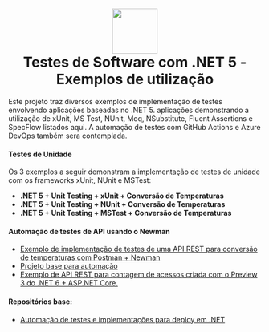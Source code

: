 <h1 align="center">
<img src="https://upload.wikimedia.org/wikipedia/commons/thumb/e/ee/.NET_Core_Logo.svg/1200px-.NET_Core_Logo.svg.png" width="90" height="90">
 <br>
 Testes de Software com .NET 5 - Exemplos de utilização
</h1>

Este projeto traz diversos exemplos de implementação de testes envolvendo aplicações baseadas no .NET 5. aplicações demonstrando a utilização de xUnit, MS Test, NUnit, Moq, NSubstitute, Fluent Assertions e SpecFlow listados aqui. A automação de testes com GitHub Actions e Azure DevOps também sera contemplada.

#### Testes de Unidade
Os 3 exemplos a seguir demonstram a implementação de testes de unidade com os frameworks xUnit, NUnit e MSTest:

- <strong class="if ct">.NET 5 + Unit Testing + xUnit + Conversão de Temperaturas</strong>
- <strong class="if ct">.NET 5 + Unit Testing + NUnit + Conversão de Temperaturas</strong>
- <strong class="if ct">.NET 5 + Unit Testing + MSTest + Conversão de Temperaturas</strong>

#### Automação de testes de API usando o Newman
- [Exemplo de implementação de testes de uma API REST para conversão de temperaturas com Postman + Newman](https://github.com/renatogroffe/Postman-Newman-Testes_APITemperatura)
- [Projeto base para automação](https://github.com/renatogroffe/DotNet5-xUnit-FluentAssertions-Refit_TesteAPI)
- [Exemplo de API REST para contagem de acessos criada com o Preview 3 do .NET 6 + ASP.NET Core.](https://github.com/renatogroffe/ASPNETCore6-Preview3-HotReload-REST_API-ContagemAcessos)

#### Repositórios base:
- [Automação de testes e implementações para deploy em .NET](https://github.com/renatogroffe)






